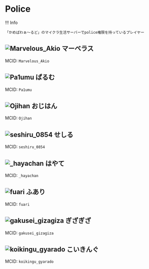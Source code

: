 # Police

!!! Info

    「かめぱわぁ～るど」のマイクラ生活サーバーでpolice権限を持っているプレイヤー

## ![Marvelous_Akio](https://minotar.net/helm/fcc580e66e1f4ab9a8c2f66f983d93e8/25) マーベラス

MCID: `Marvelous_Akio`

## ![Pa1umu](https://minotar.net/helm/c8050652df0b4f57bf5b345933f33eae/25) ぱるむ

MCID: `Pa1umu`

## ![Ojihan](https://minotar.net/helm/10c499e305ea46028f195261d785e0b6/25) おじはん

MCID: `Ojihan`

## ![seshiru_0854](https://minotar.net/helm/3c28baa07b834555b1e4a585b026719b/25) せしる

MCID: `seshiru_0854`

## ![_hayachan](https://minotar.net/helm/f8be45f71a8c4cfda3e3ce5355865ea4/25) はやて

MCID: `_hayachan`

## ![fuari](https://minotar.net/helm/c2f67ab0546148b880106ac480753383/25) ふあり

MCID: `fuari`

## ![gakusei_gizagiza](https://minotar.net/helm/1fa73990b41946cbbcf0a7f1fe2696f8/25) ぎざぎざ

MCID: `gakusei_gizagiza`

## ![koikingu_gyarado](https://minotar.net/helm/58c9daf589c14497a3cd3f7e746ed259/25) こいきんぐ

MCID: `koikingu_gyarado`
